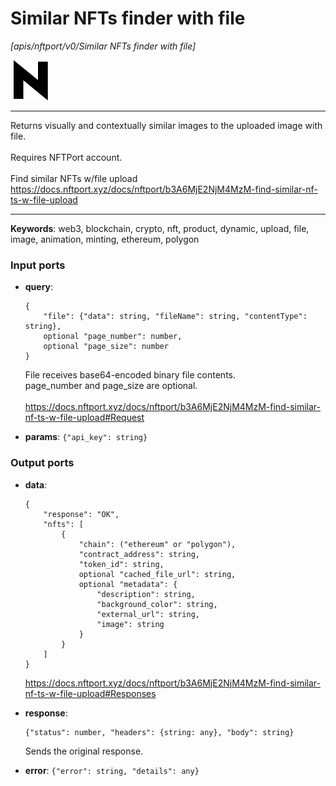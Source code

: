 # Similar NFTs finder with file

_[apis/nftport/v0/Similar NFTs finder with file]_

![icon](</assets/icons/352b98b2-6df6-4a21-93e1-a31cf5b9311d.png>)

---

Returns visually and contextually similar images to the uploaded image with file.<br>
<br>
Requires NFTPort account.<br>
<br>
Find similar NFTs w/file upload<br>
https://docs.nftport.xyz/docs/nftport/b3A6MjE2NjM4MzM-find-similar-nf-ts-w-file-upload<br>

---

__Keywords__: web3, blockchain, crypto, nft, product, dynamic, upload, file, image, animation, minting, ethereum, polygon

### Input ports

* __query__: 
    ```
    {
        "file": {"data": string, "fileName": string, "contentType": string},
        optional "page_number": number,
        optional "page_size": number
    }
    ```

    File receives base64-encoded binary file contents.<br>
    page_number and page_size are optional. <br>
    <br>
    https://docs.nftport.xyz/docs/nftport/b3A6MjE2NjM4MzM-find-similar-nf-ts-w-file-upload#Request<br>


* __params__: ` {"api_key": string} `

### Output ports

* __data__: 
    ```
    {
        "response": "OK",
        "nfts": [
            {
                "chain": ("ethereum" or "polygon"),
                "contract_address": string,
                "token_id": string,
                optional "cached_file_url": string,
                optional "metadata": {
                    "description": string,
                    "background_color": string,
                    "external_url": string,
                    "image": string
                }
            }
        ]
    }
    ```

    https://docs.nftport.xyz/docs/nftport/b3A6MjE2NjM4MzM-find-similar-nf-ts-w-file-upload#Responses<br>


* __response__: 
    ```
    {"status": number, "headers": {string: any}, "body": string}
    ```

    Sends the original response.<br>


* __error__: ` {"error": string, "details": any} `

